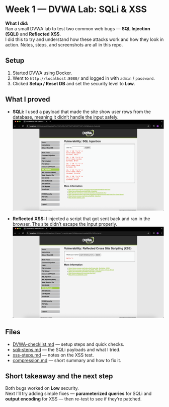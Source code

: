 # Week 1 — DVWA Lab: SQLi & XSS

**What I did:**  
Ran a small DVWA lab to test two common web bugs — **SQL Injection (SQLi)** and **Reflected XSS**.  
I did this to try and understand how these attacks work and how they look in action. Notes, steps, and screenshots are all in this repo.

## Setup
1. Started DVWA using Docker.  
2. Went to `http://localhost:8080/` and logged in with `admin` / `password`.  
3. Clicked **Setup / Reset DB** and set the security level to **Low**.

## What I proved
- **SQLi:** I used a payload that made the site show user rows from the database, meaning it didn’t handle the input safely.  
  ![SQLi screenshot](sqli-screenshot.png)

- **Reflected XSS:** I injected a script that got sent back and ran in the browser. The site didn’t escape the input properly.  
  ![XSS screenshot](xss-screenshot.png)

## Files 
- [DVWA-checklist.md](DVWA-checklist.md) — setup steps and quick checks.  
- [sqli-steps.md](sqli-steps.md) — the SQLi payloads and what I tried.  
- [xss-steps.md](xss-steps.md) — notes on the XSS test.  
- [compression.md](compression.md) — short summary and how to fix it.  

## Short takeaway and the next step
Both bugs worked on **Low** security.  
Next I’ll try adding simple fixes — **parameterized queries** for SQLi and **output encoding** for XSS — then re-test to see if they’re patched.

